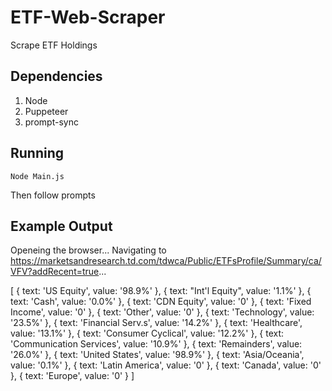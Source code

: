 # ETF-Web-Scraper
Scrape ETF Holdings

## Dependencies

1. Node
2. Puppeteer
3. prompt-sync

## Running

`Node Main.js`

  Then follow prompts
  
## Example Output

Openeing the browser...
Navigating to https://marketsandresearch.td.com/tdwca/Public/ETFsProfile/Summary/ca/VFV?addRecent=true...

[
  { text: 'US Equity', value: '98.9%' },
  { text: "Int'l Equity", value: '1.1%' },
  { text: 'Cash', value: '0.0%' },
  { text: 'CDN Equity', value: '0' },
  { text: 'Fixed Income', value: '0' },
  { text: 'Other', value: '0' },
  { text: 'Technology', value: '23.5%' },
  { text: 'Financial Serv.s', value: '14.2%' },
  { text: 'Healthcare', value: '13.1%' },
  { text: 'Consumer Cyclical', value: '12.2%' },
  { text: 'Communication Services', value: '10.9%' },
  { text: 'Remainders', value: '26.0%' },
  { text: 'United States', value: '98.9%' },
  { text: 'Asia/Oceania', value: '0.1%' },
  { text: 'Latin America', value: '0' },
  { text: 'Canada', value: '0' },
  { text: 'Europe', value: '0' }
]
